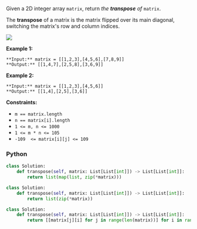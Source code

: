 Given a 2D integer array  `matrix`, return  _the  **transpose**  of_  `matrix`.

The  **transpose**  of a matrix is the matrix flipped over its main diagonal, switching the matrix's row and column indices.

![](https://assets.leetcode.com/uploads/2021/02/10/hint_transpose.png)

**Example 1:**
```
**Input:** matrix = [[1,2,3],[4,5,6],[7,8,9]]
**Output:** [[1,4,7],[2,5,8],[3,6,9]]
```

**Example 2:**
```
**Input:** matrix = [[1,2,3],[4,5,6]]
**Output:** [[1,4],[2,5],[3,6]]
```

**Constraints:**

-   `m == matrix.length`
-   `n == matrix[i].length`
-   `1 <= m, n <= 1000`
-   `1 <= m * n <= 105`
-   `-109  <= matrix[i][j] <= 109`


### Python
```python
class Solution:
    def transpose(self, matrix: List[List[int]]) -> List[List[int]]:
        return list(map(list, zip(*matrix)))
```

```python
class Solution:
    def transpose(self, matrix: List[List[int]]) -> List[List[int]]:
        return list(zip(*matrix))
```

```python
class Solution:
    def transpose(self, matrix: List[List[int]]) -> List[List[int]]:
        return [[matrix[j][i] for j in range(len(matrix))] for i in range(len(matrix[0]))]
```